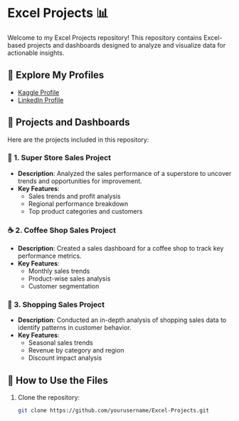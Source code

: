 # Excel Projects 📊

Welcome to my Excel Projects repository! This repository contains Excel-based projects and dashboards designed to analyze and visualize data for actionable insights.  

## 🔗 Explore My Profiles
- [Kaggle Profile](https://www.kaggle.com/umarmehmood)
- [LinkedIn Profile](https://www.linkedin.com/in/umar-mehmood-147224294/)

## 📁 Projects and Dashboards
Here are the projects included in this repository:  

### 🏬 1. Super Store Sales Project
- **Description**: Analyzed the sales performance of a superstore to uncover trends and opportunities for improvement.  
- **Key Features**:  
  - Sales trends and profit analysis  
  - Regional performance breakdown  
  - Top product categories and customers  

### ☕ 2. Coffee Shop Sales Project
- **Description**: Created a sales dashboard for a coffee shop to track key performance metrics.  
- **Key Features**:  
  - Monthly sales trends  
  - Product-wise sales analysis  
  - Customer segmentation  

### 🛒 3. Shopping Sales Project
- **Description**: Conducted an in-depth analysis of shopping sales data to identify patterns in customer behavior.  
- **Key Features**:  
  - Seasonal sales trends  
  - Revenue by category and region  
  - Discount impact analysis  

## 🚀 How to Use the Files
1. Clone the repository:  
   ```bash
   git clone https://github.com/yourusername/Excel-Projects.git
